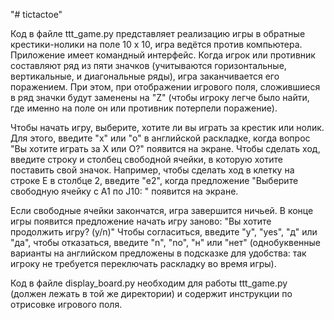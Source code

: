 "# tictactoe" 

Код в файле ttt_game.py представляет реализацию игры в обратные крестики-нолики на поле 10 х 10, игра ведётся против компьютера. Приложение имеет командный интерфейс. Когда игрок или противник составляют ряд из пяти значков (учитываются горизонтальные, вертикальные, и диагональные ряды), игра заканчивается его поражением. При этом, при отображении игрового поля, сложившиеся в ряд значки будут заменены на "Z" (чтобы игроку легче было найти, где именно на поле он или противник потерпели поражение).

Чтобы начать игру, выберите, хотите ли вы играть за крестик или нолик. Для этого, введите "x" или "o" в английской раскладке, когда вопрос "Вы хотите играть за X или O?" появится на экране. Чтобы сделать ход, введите строку и столбец свободной ячейки, в которую хотите поставить свой значок. Например, чтобы сделать ход в клетку на строке E в столбце 2, введите "e2", когда предложение "Выберите свободную ячейку с A1 по J10: " появится на экране.

Если свободные ячейки закончатся, игра завершится ничьей.
В конце игры появится предложение начать игру заново: "Вы хотите продолжить игру? (y/n)" Чтобы согласиться, введите "y", "yes", "д" или "да", чтобы отказаться, введите "n", "no", "н" или "нет" (однобуквенные варианты на английском предложены в подсказке для удобства: так игроку не требуется переключать раскладку во время игры).

Код в файле display_board.py необходим для работы ttt_game.py (должен лежать в той же директории) и содержит инструкции по отрисовке игрового поля.